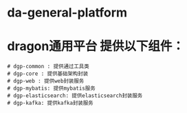 # da-general-platform
# dragon通用平台 提供以下组件：
    # dgp-common : 提供通过工具类
    # dgp-core : 提供基础架构封装
    # dgp-web : 提供web封装服务
    # dgp-mybatis: 提供mybatis服务
    # dgp-elasticsearch: 提供elasticsearch封装服务
    # dgp-kafka: 提供kafka封装服务
